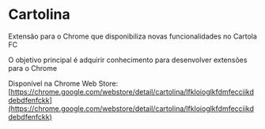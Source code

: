 # Cartolina
Extensão para o Chrome que disponibiliza novas funcionalidades no Cartola FC

O objetivo principal é adquirir conhecimento para desenvolver extensões para o Chrome

Disponível na Chrome Web Store:
[https://chrome.google.com/webstore/detail/cartolina/lfkloioglkfdmfecciikddebdfenfckk](https://chrome.google.com/webstore/detail/cartolina/lfkloioglkfdmfecciikddebdfenfckk)